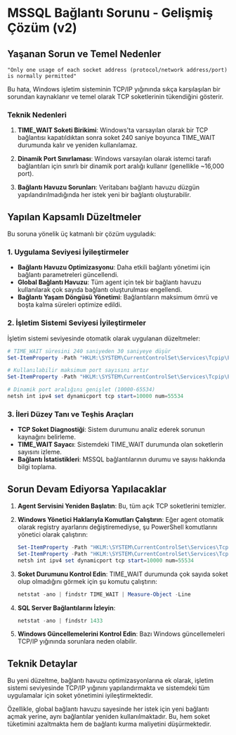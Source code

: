 # MSSQL Bağlantı Sorunu - Gelişmiş Çözüm (v2)

## Yaşanan Sorun ve Temel Nedenler

`"Only one usage of each socket address (protocol/network address/port) is normally permitted"`

Bu hata, Windows işletim sisteminin TCP/IP yığınında sıkça karşılaşılan bir sorundan kaynaklanır ve temel olarak TCP soketlerinin tükendiğini gösterir.

### Teknik Nedenleri

1. **TIME_WAIT Soketi Birikimi**: Windows'ta varsayılan olarak bir TCP bağlantısı kapatıldıktan sonra soket 240 saniye boyunca TIME_WAIT durumunda kalır ve yeniden kullanılamaz.

2. **Dinamik Port Sınırlaması**: Windows varsayılan olarak istemci tarafı bağlantıları için sınırlı bir dinamik port aralığı kullanır (genellikle ~16,000 port).

3. **Bağlantı Havuzu Sorunları**: Veritabanı bağlantı havuzu düzgün yapılandırılmadığında her istek yeni bir bağlantı oluşturabilir.

## Yapılan Kapsamlı Düzeltmeler

Bu soruna yönelik üç katmanlı bir çözüm uyguladık:

### 1. Uygulama Seviyesi İyileştirmeler

- **Bağlantı Havuzu Optimizasyonu**: Daha etkili bağlantı yönetimi için bağlantı parametreleri güncellendi.
- **Global Bağlantı Havuzu**: Tüm agent için tek bir bağlantı havuzu kullanılarak çok sayıda bağlantı oluşturulması engellendi.
- **Bağlantı Yaşam Döngüsü Yönetimi**: Bağlantıların maksimum ömrü ve boşta kalma süreleri optimize edildi.

### 2. İşletim Sistemi Seviyesi İyileştirmeler

İşletim sistemi seviyesinde otomatik olarak uygulanan düzeltmeler:

```powershell
# TIME_WAIT süresini 240 saniyeden 30 saniyeye düşür
Set-ItemProperty -Path "HKLM:\SYSTEM\CurrentControlSet\Services\Tcpip\Parameters" -Name "TcpTimedWaitDelay" -Value 30 -Type DWord

# Kullanılabilir maksimum port sayısını artır
Set-ItemProperty -Path "HKLM:\SYSTEM\CurrentControlSet\Services\Tcpip\Parameters" -Name "MaxUserPort" -Value 65534 -Type DWord

# Dinamik port aralığını genişlet (10000-65534)
netsh int ipv4 set dynamicport tcp start=10000 num=55534
```

### 3. İleri Düzey Tanı ve Teşhis Araçları

- **TCP Soket Diagnostiği**: Sistem durumunu analiz ederek sorunun kaynağını belirleme.
- **TIME_WAIT Sayacı**: Sistemdeki TIME_WAIT durumunda olan soketlerin sayısını izleme.
- **Bağlantı İstatistikleri**: MSSQL bağlantılarının durumu ve sayısı hakkında bilgi toplama.

## Sorun Devam Ediyorsa Yapılacaklar

1. **Agent Servisini Yeniden Başlatın**: Bu, tüm açık TCP soketlerini temizler.

2. **Windows Yönetici Haklarıyla Komutları Çalıştırın**: Eğer agent otomatik olarak registry ayarlarını değiştiremediyse, şu PowerShell komutlarını yönetici olarak çalıştırın:

   ```powershell
   Set-ItemProperty -Path "HKLM:\SYSTEM\CurrentControlSet\Services\Tcpip\Parameters" -Name "TcpTimedWaitDelay" -Value 30 -Type DWord
   Set-ItemProperty -Path "HKLM:\SYSTEM\CurrentControlSet\Services\Tcpip\Parameters" -Name "MaxUserPort" -Value 65534 -Type DWord
   netsh int ipv4 set dynamicport tcp start=10000 num=55534
   ```

3. **Soket Durumunu Kontrol Edin**: TIME_WAIT durumunda çok sayıda soket olup olmadığını görmek için şu komutu çalıştırın:

   ```powershell
   netstat -ano | findstr TIME_WAIT | Measure-Object -Line
   ```

4. **SQL Server Bağlantılarını İzleyin**:

   ```powershell
   netstat -ano | findstr 1433
   ```

5. **Windows Güncellemelerini Kontrol Edin**: Bazı Windows güncellemeleri TCP/IP yığınında sorunlara neden olabilir.

## Teknik Detaylar

Bu yeni düzeltme, bağlantı havuzu optimizasyonlarına ek olarak, işletim sistemi seviyesinde TCP/IP yığınını yapılandırmakta ve sistemdeki tüm uygulamalar için soket yönetimini iyileştirmektedir.

Özellikle, global bağlantı havuzu sayesinde her istek için yeni bağlantı açmak yerine, aynı bağlantılar yeniden kullanılmaktadır. Bu, hem soket tüketimini azaltmakta hem de bağlantı kurma maliyetini düşürmektedir. 